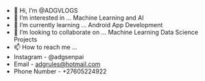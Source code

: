 - 👋 Hi, I’m @ADGVLOGS
- 👀 I’m interested in ... Machine Learning and AI
- 🌱 I’m currently learning ... Android App Development
- 💞️ I’m looking to collaborate on ... Machine Learning Data Science Projects
- 📫 How to reach me ...
- Instagram - @adgsenpai
- Email - adgrules@hotmail.com
- Phone Number - +27605224922

<!---
ADGVLOGS/ADGVLOGS is a ✨ special ✨ repository because its `README.md` (this file) appears on your GitHub profile.
You can click the Preview link to take a look at your changes.
--->

